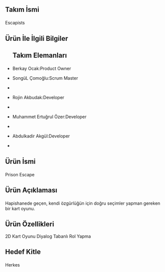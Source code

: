 ### 

<!--
**Akademitakim/Akademitakim** is a ✨ _special_ ✨ repository because its `README.md` (this file) appears on your GitHub profile.

Here are some ideas to get you started:

- 🔭 I’m currently working on ...
- 🌱 I’m currently learning ...
- 👯 I’m looking to collaborate on ...
- 🤔 I’m looking for help with ...
- 💬 Ask me about ...
- 📫 How to reach me: ...
- 😄 Pronouns: ...
- ⚡ Fun fact: ...
-->


<h2><p>Takım İsmi</h2></p>
Escapists

<h2><p>Ürün İle İlgili Bilgiler</h2></p>
<ul>
<h2><p>Takım Elemanları</h2></p>
<p><li>Berkay Ocak:Product Owner</p></li>
<p><li>SongüL Çomoğlu:Scrum Master</p><li>
<p><li>Rojin Akbudak:Developer</p><li>
<p><li>Muhammet Ertuğrul Özer:Developer</p><li>
<p><li>Abdulkadir Akgül:Developer</p><li>
</ul>

<h2><p>Ürün İsmi</h2></p>
Prison Escape

<h2><p>Ürün Açıklaması</h2></p>
Hapishanede geçen, kendi özgürlüğün için doğru seçimler yapman gereken bir kart oyunu.

<h2></p>Ürün Özellikleri</h2></p>
2D 
Kart Oyunu
Diyalog Tabanlı
Rol Yapma

<h2><p>Hedef Kitle</h2></p>
Herkes

